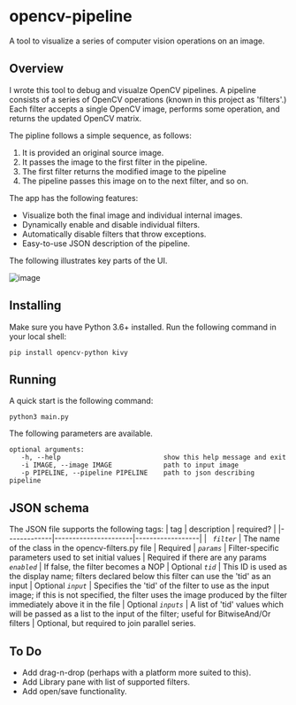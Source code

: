 # opencv-pipeline
A tool to visualize a series of computer vision operations on an image.

## Overview
I wrote this tool to debug and visualze OpenCV pipelines.  A pipeline consists of a series of OpenCV operations (known in this project as 'filters'.) Each filter accepts a single OpenCV image, performs some operation, and returns the updated OpenCV matrix.

The pipline follows a simple sequence, as follows:
1. It is provided an original source image.
2. It passes the image to the first filter in the pipeline.
3. The first filter returns the modified image to the pipeline
4. The pipeline passes this image on to the next filter, and so on.

 
The app has the following features:
* Visualize both the final image and individual internal images. 
* Dynamically enable and disable individual filters.
* Automatically disable filters that throw exceptions.
* Easy-to-use JSON description of the pipeline.

The following illustrates key parts of the UI.

![image](opencv-overview.gif)


## Installing
Make sure you have Python 3.6+ installed.  Run the following command in your local shell:

```
pip install opencv-python kivy
```

## Running
A quick start is the following command:

```
python3 main.py
```

The following parameters are available.

```  
optional arguments:
   -h, --help                          show this help message and exit
   -i IMAGE, --image IMAGE             path to input image
   -p PIPELINE, --pipeline PIPELINE    path to json describing pipeline
```

## JSON schema
The JSON file supports the following tags:
| tag | description | required? |
|-------------|----------------------|------------------|
| _` filter`_ | The name of the class in the opencv-filters.py file | Required |
 _`params`_ | Filter-specific parameters used to set initial values | Required if there are any params
 _`enabled`_ | If false, the filter becomes a NOP | Optional
 _`tid`_ | This ID is used as the display name; filters declared below this filter can use the 'tid' as an input | Optional
 _`input`_ | Specifies the 'tid' of the filter to use as the input image; if this is not specified, the filter uses the image produced by the filter immediately above it in the file | Optional
 _`inputs`_ | A list of 'tid' values which will be passed as a list to the input of the filter; useful for BitwiseAnd/Or filters | Optional, but required to join parallel series.


## To Do
* Add drag-n-drop (perhaps with a platform more suited to this).
* Add Library pane with list of supported filters.
* Add open/save functionality.
